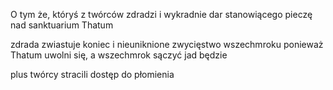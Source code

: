 

O tym że, któryś z twórców zdradzi i wykradnie dar stanowiącego pieczę nad sanktuarium Thatum

zdrada zwiastuje koniec i nieuniknione zwycięstwo wszechmroku ponieważ Thatum uwolni się, a wszechmrok sączyć jad będzie

plus twórcy stracili dostęp do płomienia